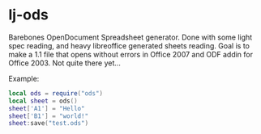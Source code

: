 # lj-ods
Barebones OpenDocument Spreadsheet generator.
Done with some light spec reading, and heavy
libreoffice generated sheets reading. Goal is to
make a 1.1 file that opens without errors in
Office 2007 and ODF addin for Office 2003.
Not quite there yet...

Example:
```lua
local ods = require("ods")
local sheet = ods()
sheet['A1'] = "Hello"
sheet['B1'] = "world!"
sheet:save("test.ods")
```
